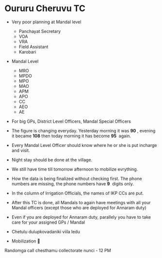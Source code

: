 # Oururu Cheruvu TC 

- Very poor planning at Mandal level 
    - Panchayat Secretary
    - VOA
    - VRA 
    - Field Assistant 
    - Karobari
- Mandal Level 
    - MRO
    - MPDO
    - MPO
    - MAO
    - APM
    - APO
    - CC
    - AEO
    - AE  

- For big GPs, District Level Officers, Mandal Special Officers 
- The figure is changing everyday. Yesterday morning it was **90** , evening it became **108** then today morning it has become **95**  again. 
- Every Mandal Level Officer should know where he or she is put incharge and visit. 
- Night stay should be done at the village. 
- We still have time till tomorrow afternoon to mobilize evrything. 
- How the data is being finalized without checking first. The phone numbers are missing, the phone numbers have **9**  digits only. 
- In the column of Irrigation Officials, the names of IKP CCs are put. 
- After this TC is done, all Mandals to again have meetings with all your Mandal officers (except those who are deployed for Annaram duty) 
- Even if you are deployed for Annaram duty, parallely you have to take care for your assigned GPs / Mandal 
- Chetulu dulupkovadaniki viila ledu 
- Mobilization 🚜

  

Randomga call chesthamu collectorate nunci - 12 PM